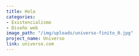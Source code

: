 ```yaml
---
title: Hola
categories:
- Existencialismo
- Diseño web
image_path: "/img/uploads/universo-finito_0.jpg"
project_name: Universo
link: universo.com
---
```


